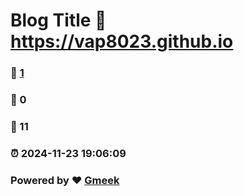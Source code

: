 # Blog Title :link: https://vap8023.github.io 
### :page_facing_up: [1](https://vap8023.github.io/tag.html) 
### :speech_balloon: 0 
### :hibiscus: 11 
### :alarm_clock: 2024-11-23 19:06:09 
### Powered by :heart: [Gmeek](https://github.com/Meekdai/Gmeek)

